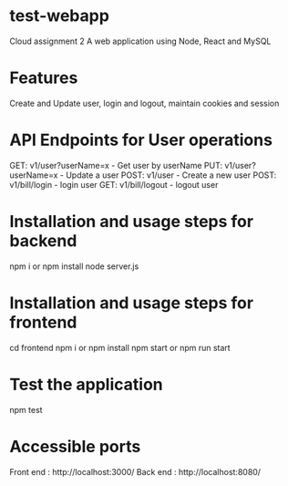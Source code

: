 # test-webapp
Cloud assignment 2
A web application using Node, React and MySQL

# Features
Create and Update user, login and logout, maintain cookies and session 

# API Endpoints for User operations
GET: v1/user?userName=x - Get user by userName
PUT: v1/user?userName=x - Update a user
POST: v1/user - Create a new user
POST: v1/bill/login - login user
GET: v1/bill/logout - logout user

# Installation and usage steps for backend
npm i or npm install
node server.js

# Installation and usage steps for frontend
cd frontend 
npm i or npm install
npm start or npm run start 

# Test the application
npm test

# Accessible ports
Front end : http://localhost:3000/
Back end : http://localhost:8080/